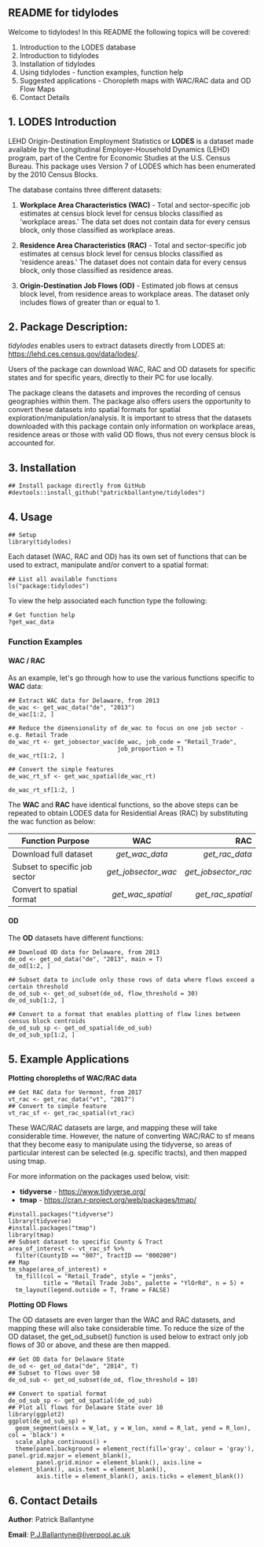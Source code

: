 ## README for tidylodes

Welcome to tidylodes! In this README the following topics will be covered:

  1. Introduction to the LODES database
  2. Introduction to tidylodes
  3. Installation of tidylodes
  4. Using tidylodes - function examples, function help
  5. Suggested applications - Choropleth maps with WAC/RAC data and OD Flow Maps
  6. Contact Details

## 1. LODES Introduction 

LEHD Origin-Destination Employment Statistics or **LODES** is a dataset made available by the Longitudinal Employer-Household Dynamics (LEHD) program, part of the Centre for Economic Studies at the U.S. Census Bureau. This package uses Version 7 of LODES which has been enumerated by the 2010 Census Blocks.

The database contains three different datasets:
  
  1. **Workplace Area Characteristics (WAC)** - Total and sector-specific job estimates at census block level for census blocks classified as 'workplace areas.' The data set does not contain data for every census block, only those classified as workplace areas.
  
  2. **Residence Area Characteristics (RAC)** - Total and sector-specific job estimates at census block level for census blocks classified as 'residence areas.' The dataset does not contain data for every census block, only those classified as residence areas.
  
  3. **Origin-Destination Job Flows (OD)** - Estimated job flows at census block level, from residence areas to workplace areas. The dataset only includes flows of greater than or equal to 1. 
  

## 2. Package Description: 

*tidylodes* enables users to extract datasets directly from LODES at: https://lehd.ces.census.gov/data/lodes/. 

Users of the package can download WAC, RAC and OD datasets for specific states and for specific years, directly to their PC for use locally.

The package cleans the datasets and improves the recording of census geographies within them. The package also offers users the opportunity to convert these datasets into spatial formats for spatial exploration/manipulation/analysis. It is important to stress that the datasets downloaded with this package contain only information on workplace areas, residence areas or those with valid OD flows, thus not every census block is accounted for. 

## 3. Installation

```{r}
## Install package directly from GitHub
#devtools::install_github("patrickballantyne/tidylodes")
```



## 4. Usage 

```{r setup}
## Setup
library(tidylodes)
```

Each dataset (WAC, RAC and OD) has its own set of functions that can be used to extract, manipulate and/or convert to a spatial format:

```{r}
## List all available functions
ls("package:tidylodes")
```

To view the help associated each function type the following:

```{r}
# Get function help
?get_wac_data
```

### Function Examples

#### WAC / RAC

As an example, let's go through how to use the various functions specific to **WAC** data:

```{r}
## Extract WAC data for Delaware, from 2013
de_wac <- get_wac_data("de", "2013")
de_wac[1:2, ]
```

```{r}
## Reduce the dimensionality of de_wac to focus on one job sector - e.g. Retail Trade
de_wac_rt <- get_jobsector_wac(de_wac, job_code = "Retail_Trade",
                               job_proportion = T)
de_wac_rt[1:2, ]
```

```{r echo=TRUE, message=TRUE, warning=FALSE, results='hide', fig.keep='all'}
## Convert the simple features
de_wac_rt_sf <- get_wac_spatial(de_wac_rt)
```

```{r}
de_wac_rt_sf[1:2, ]
```


The **WAC** and **RAC** have identical functions, so the above steps can be repeated to obtain LODES data for Residential Areas (RAC) by substituting the wac function as below:

| Function Purpose                | WAC                   | RAC                 |
| --------------------------------|:---------------------:| -------------------:|
| Download full dataset           | *get_wac_data*        | *get_rac_data*      |
| Subset to specific job sector   | *get_jobsector_wac*   | *get_jobsector_rac* |
| Convert to spatial format       | *get_wac_spatial*     | *get_rac_spatial*   |

#### OD

The **OD** datasets have different functions:

```{r}
## Download OD data for Delaware, from 2013
de_od <- get_od_data("de", "2013", main = T)
de_od[1:2, ]
```

```{r}
## Subset data to include only those rows of data where flows exceed a certain threshold
de_od_sub <- get_od_subset(de_od, flow_threshold = 30)
de_od_sub[1:2, ]
```

```{r warning=FALSE}
## Convert to a format that enables plotting of flow lines between census block centroids
de_od_sub_sp <- get_od_spatial(de_od_sub)
de_od_sub_sp[1:2, ]
```

## 5. Example Applications

**Plotting choropleths of WAC/RAC data**

```{r echo=FALSE, message=FALSE, warning=FALSE, results='hide', fig.keep='all'}
## Get RAC data for Vermont, from 2017 
vt_rac <- get_rac_data("vt", "2017")
## Convert to simple feature
vt_rac_sf <- get_rac_spatial(vt_rac)
```

These WAC/RAC datasets are large, and mapping these will take considerable time. However, the nature of converting WAC/RAC to sf means that they become easy to manipulate using the tidyverse, so areas of particular interest can be selected (e.g. specific tracts), and then mapped using tmap.

For more information on the packages used below, visit:

- **tidyverse** - https://www.tidyverse.org/
- **tmap** - https://cran.r-project.org/web/packages/tmap/ 

```{r message = FALSE, warning=FALSE }
#install.packages("tidyverse")
library(tidyverse)
#install.packages("tmap")
library(tmap)
## Subset dataset to specific County & Tract
area_of_interest <- vt_rac_sf %>%
  filter(CountyID == "007", TractID == "000200")
## Map 
tm_shape(area_of_interest) +
  tm_fill(col = "Retail_Trade", style = "jenks",
          title = "Retail Trade Jobs", palette = "YlOrRd", n = 5) +
  tm_layout(legend.outside = T, frame = FALSE) 
```


**Plotting OD Flows**

The OD datasets are even larger than the WAC and RAC datasets, and mapping these will also take considerable time. To reduce the size of the OD dataset, the get_od_subset() function is used below to extract only job flows of 30 or above, and these are then mapped.

```{r warning = FALSE}
## Get OD data for Delaware State
de_od <- get_od_data("de", "2014", T)
## Subset to flows over 50
de_od_sub <- get_od_subset(de_od, flow_threshold = 10)
```

```{r }
## Convert to spatial format
de_od_sub_sp <- get_od_spatial(de_od_sub)
## Plot all flows for Delaware State over 10 
library(ggplot2)
ggplot(de_od_sub_sp) +
  geom_segment(aes(x = W_lat, y = W_lon, xend = R_lat, yend = R_lon), col = 'black') +
  scale_alpha_continuous() +
  theme(panel.background = element_rect(fill='gray', colour = 'gray'), panel.grid.major = element_blank(),
        panel.grid.minor = element_blank(), axis.line = element_blank(), axis.text = element_blank(), 
        axis.title = element_blank(), axis.ticks = element_blank())
```





## 6. Contact Details 

**Author**: Patrick Ballantyne

**Email**: P.J.Ballantyne@liverpool.ac.uk
